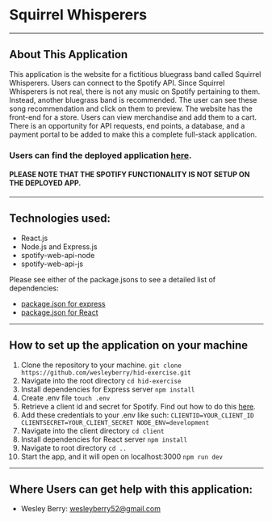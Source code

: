 # Squirrel Whisperers
- - -
## About This Application
This application is the website for a fictitious bluegrass band called Squirrel Whisperers. Users can connect to the Spotify API. Since Squirrel Whisperers is not real, there is not any music on Spotify pertaining to them. Instead, another bluegrass band is recommended. The user can see these song recommendation and click on them to preview.
The website has the front-end for a store. Users can view merchandise and add them to a cart. There is an opportunity for API requests, end points, a database, and a payment portal to be added to make this a complete full-stack application.

### Users can find the deployed application [here](https://pure-brook-92293.herokuapp.com/).
#### PLEASE NOTE THAT THE SPOTIFY FUNCTIONALITY IS NOT SETUP ON THE DEPLOYED APP.
- - -
## Technologies used:
* React.js
* Node.js and Express.js
* spotify-web-api-node
* spotify-web-api-js

Please see either of the package.jsons to see a detailed list of dependencies:
* [package.json for express](/package.json)
* [package.json for React](/client/package.json)

- - -
## How to set up the application on your machine
1. Clone the repository to your machine.
`git clone https://github.com/wesleyberry/hid-exercise.git`
2. Navigate into the root directory
`cd hid-exercise`
3. Install dependencies for Express server
`npm install`
4. Create .env file
`touch .env`
5. Retrieve a client id and secret for Spotify. Find out how to do this [here](https://developer.spotify.com/documentation/web-api/quick-start/).
6. Add these credentials to your .env like such:
`
CLIENTID=YOUR_CLIENT_ID
CLIENTSECRET=YOUR_CLIENT_SECRET
NODE_ENV=development
`
7. Navigate into the client directory 
`cd client`
8. Install dependencies for React server
`npm install`
9. Navigate to root directory
`cd ..`
10. Start the app, and it will open on localhost:3000
`npm run dev`

- - -
## Where Users can get help with this application:
* Wesley Berry: wesleyberry52@gmail.com

